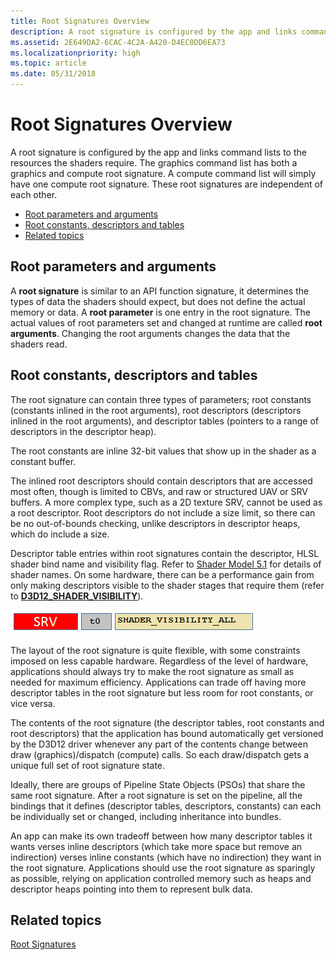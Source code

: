 ```yaml
---
title: Root Signatures Overview
description: A root signature is configured by the app and links command lists to the resources the shaders require.
ms.assetid: 2E649DA2-6CAC-4C2A-A420-D4EC0DD6EA73
ms.localizationpriority: high
ms.topic: article
ms.date: 05/31/2018
---
```


# Root Signatures Overview

A root signature is configured by the app and links command lists to the resources the shaders require. The graphics command list has both a graphics and compute root signature. A compute command list will simply have one compute root signature. These root signatures are independent of each other.

-   [Root parameters and arguments](#root-parameters-and-arguments)
-   [Root constants, descriptors and tables](#root-constants-descriptors-and-tables)
-   [Related topics](#related-topics)

## Root parameters and arguments

A **root signature** is similar to an API function signature, it determines the types of data the shaders should expect, but does not define the actual memory or data. A **root parameter** is one entry in the root signature. The actual values of root parameters set and changed at runtime are called **root arguments**. Changing the root arguments changes the data that the shaders read.

## Root constants, descriptors and tables

The root signature can contain three types of parameters; root constants (constants inlined in the root arguments), root descriptors (descriptors inlined in the root arguments), and descriptor tables (pointers to a range of descriptors in the descriptor heap).

The root constants are inline 32-bit values that show up in the shader as a constant buffer.

The inlined root descriptors should contain descriptors that are accessed most often, though is limited to CBVs, and raw or structured UAV or SRV buffers. A more complex type, such as a 2D texture SRV, cannot be used as a root descriptor. Root descriptors do not include a size limit, so there can be no out-of-bounds checking, unlike descriptors in descriptor heaps, which do include a size.

Descriptor table entries within root signatures contain the descriptor, HLSL shader bind name and visibility flag. Refer to [Shader Model 5.1](https://docs.microsoft.com/windows/desktop/direct3dhlsl/shader-model-5-1) for details of shader names. On some hardware, there can be a performance gain from only making descriptors visible to the shader stages that require them (refer to [**D3D12\_SHADER\_VISIBILITY**](/windows/desktop/api/d3d12/ne-d3d12-d3d12_shader_visibility)).

![root descriptor table entry](images/root-descriptor-table.png)

The layout of the root signature is quite flexible, with some constraints imposed on less capable hardware. Regardless of the level of hardware, applications should always try to make the root signature as small as needed for maximum efficiency. Applications can trade off having more descriptor tables in the root signature but less room for root constants, or vice versa.

The contents of the root signature (the descriptor tables, root constants and root descriptors) that the application has bound automatically get versioned by the D3D12 driver whenever any part of the contents change between draw (graphics)/dispatch (compute) calls. So each draw/dispatch gets a unique full set of root signature state.

Ideally, there are groups of Pipeline State Objects (PSOs) that share the same root signature. After a root signature is set on the pipeline, all the bindings that it defines (descriptor tables, descriptors, constants) can each be individually set or changed, including inheritance into bundles.

An app can make its own tradeoff between how many descriptor tables it wants verses inline descriptors (which take more space but remove an indirection) verses inline constants (which have no indirection) they want in the root signature. Applications should use the root signature as sparingly as possible, relying on application controlled memory such as heaps and descriptor heaps pointing into them to represent bulk data.

## Related topics

<dl> <dt>

[Root Signatures](root-signatures.md)
</dt> </dl>

 

 




